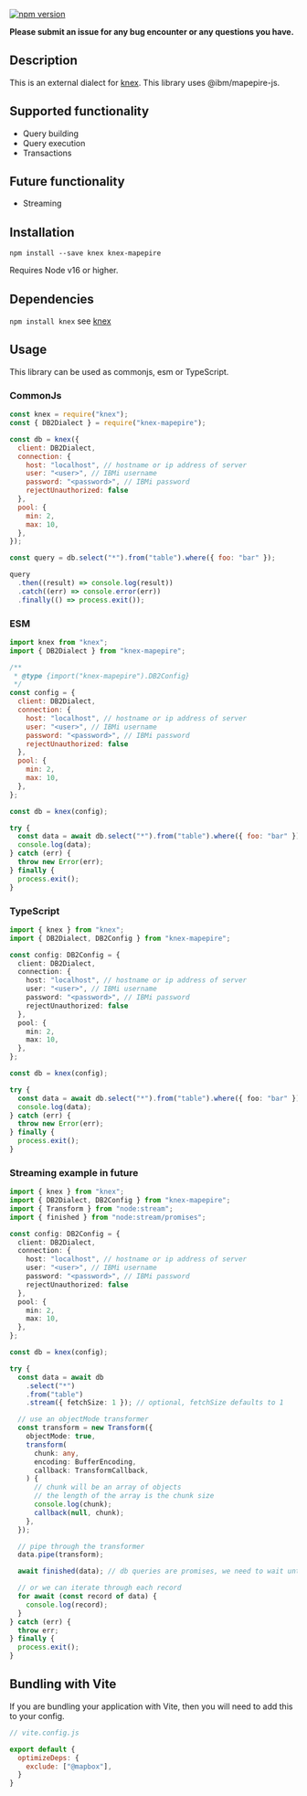 [![npm version](http://img.shields.io/npm/v/knex-mapepire.svg)](https://npmjs.org/package/knex-mapepire)

**Please submit an issue for any bug encounter or any questions you have.**

## Description

This is an external dialect for [knex](https://knexjs.org).
This library uses @ibm/mapepire-js.

## Supported functionality

- Query building
- Query execution
- Transactions

## Future functionality
- Streaming

## Installation

```
npm install --save knex knex-mapepire
```

Requires Node v16 or higher.

## Dependencies

`npm install knex` see [knex](https://github.com/tgriesser/knex)

## Usage

This library can be used as commonjs, esm or TypeScript.

### CommonJs

```javascript
const knex = require("knex");
const { DB2Dialect } = require("knex-mapepire");

const db = knex({
  client: DB2Dialect,
  connection: {
    host: "localhost", // hostname or ip address of server
    user: "<user>", // IBMi username
    password: "<password>", // IBMi password
    rejectUnauthorized: false
  },
  pool: {
    min: 2,
    max: 10,
  },
});

const query = db.select("*").from("table").where({ foo: "bar" });

query
  .then((result) => console.log(result))
  .catch((err) => console.error(err))
  .finally(() => process.exit());
```

### ESM

```javascript
import knex from "knex";
import { DB2Dialect } from "knex-mapepire";

/**
 * @type {import("knex-mapepire").DB2Config}
 */
const config = {
  client: DB2Dialect,
  connection: {
    host: "localhost", // hostname or ip address of server
    user: "<user>", // IBMi username
    password: "<password>", // IBMi password
    rejectUnauthorized: false
  },
  pool: {
    min: 2,
    max: 10,
  },
};

const db = knex(config);

try {
  const data = await db.select("*").from("table").where({ foo: "bar" });
  console.log(data);
} catch (err) {
  throw new Error(err);
} finally {
  process.exit();
}
```

### TypeScript

```typescript
import { knex } from "knex";
import { DB2Dialect, DB2Config } from "knex-mapepire";

const config: DB2Config = {
  client: DB2Dialect,
  connection: {
    host: "localhost", // hostname or ip address of server
    user: "<user>", // IBMi username
    password: "<password>", // IBMi password
    rejectUnauthorized: false
  },
  pool: {
    min: 2,
    max: 10,
  },
};

const db = knex(config);

try {
  const data = await db.select("*").from("table").where({ foo: "bar" });
  console.log(data);
} catch (err) {
  throw new Error(err);
} finally {
  process.exit();
}
```

### Streaming example in future

```typescript
import { knex } from "knex";
import { DB2Dialect, DB2Config } from "knex-mapepire";
import { Transform } from "node:stream";
import { finished } from "node:stream/promises";

const config: DB2Config = {
  client: DB2Dialect,
  connection: {
    host: "localhost", // hostname or ip address of server
    user: "<user>", // IBMi username
    password: "<password>", // IBMi password
    rejectUnauthorized: false
  },
  pool: {
    min: 2,
    max: 10,
  },
};

const db = knex(config);

try {
  const data = await db
    .select("*")
    .from("table")
    .stream({ fetchSize: 1 }); // optional, fetchSize defaults to 1

  // use an objectMode transformer
  const transform = new Transform({
    objectMode: true,
    transform(
      chunk: any,
      encoding: BufferEncoding,
      callback: TransformCallback,
    ) {
      // chunk will be an array of objects
      // the length of the array is the chunk size
      console.log(chunk);
      callback(null, chunk);
    },
  });

  // pipe through the transformer
  data.pipe(transform);

  await finished(data); // db queries are promises, we need to wait until resolved

  // or we can iterate through each record
  for await (const record of data) {
    console.log(record);
  }
} catch (err) {
  throw err;
} finally {
  process.exit();
}
```

## Bundling with Vite
If you are bundling your application with Vite, then you will need to add this to your config.

```javascript
// vite.config.js

export default {
  optimizeDeps: {
    exclude: ["@mapbox"],
  }
}
```
